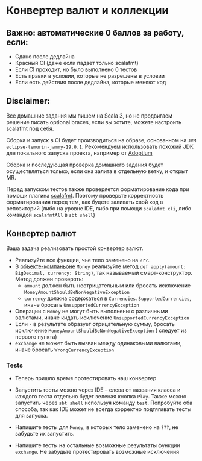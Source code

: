 # Конвертер валют и коллекции

## Важно: автоматические 0 баллов за работу, если:

* Сдано после дедлайна
* Красный CI (даже если падает только scalafmt)
* Если CI проходит, но было выполнено 0 тестов
* Есть правки в условии, которые не разрешены в условии
* Если есть действия после дедлайна, которые меняют код

## Disclaimer:

Все домашние задания мы пишем на Scala 3, но не продвигаем решение писать optional braces, если вы хотите, можете
настроить scalafmt под себя.

Сборка и запуск в CI будет производиться на образе, основанном на `JVM eclipse-temurin-jammy-19.0.1`. Рекомендуем
использовать похожий JDK для локального запуска проекта, например от [Adoptium](https://adoptium.net/marketplace/)

Сборка и последующая проверка домашнего задания будет осуществляться только, если она залита в отдельную ветку, и открыт
MR.

Перед запуском тестов также проверяется форматирование кода при помощи
плагина [scalafmt](https://scalameta.org/scalafmt/docs/installation.html). Поэтому проверьте корректность форматирования
перед тем, как будете заливать свой код в репозиторий (либо на уровне IDE, либо при помощи `scalafmt cli`, либо командой
`scalafmtAll` в `sbt shell`)

## Конвертер валют

Ваша задача реализовать простой конвертер валют.

- Реализуйте все функции, чье тело заменено на `???`.
- В [объекте-компаньоне](https://docs.scala-lang.org/overviews/scala-book/companion-objects.html) `Money`
  реализуйте метод `def apply(amount: BigDecimal, currency: String)`, так называемый смарт-конструктор. Метод должен
  проверять:
    - `amount` должен быть неотрицательным или бросать исключение `MoneyAmountShouldBeNonNegativeException`
    - `currency` должна содержаться в `Currencies.SupportedCurrencies`, иначе бросать `UnsupportedCurrencyException`
- Операции с `Money` не могут быть выполнены с различными валютами, иначе кидать
  исключение `UnsupportedCurrencyException`
- Если `-` в результате образует отрицательную сумму, бросать исключение `MoneyAmountShouldBeNonNegativeException` (
  следует из первого пункта)
- `exchange` не может быть вызван между одинаковыми валютами, иначе бросать `WrongCurrencyException`

### Tests

- Теперь пришло время протестировать наш конвертер

- Запустить тесты можно через IDE – слева от названия класса и каждого теста отдельно будет зеленая кнопка `Play`. Также
  можно запустить через `sbt shell` используя команду `test`. Попробуйте оба способа, так как IDE может не всегда
  корректно подтягивать тесты для запуска.
- Напишите тесты для `Money`, в которых тело заменено на `???`, не забудьте их запустить.
- Напишите тесты на остальные возможные результаты функции `exchange`. Не забудьте
  протестировать возможные исключения